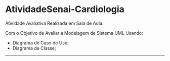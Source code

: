 # AtividadeSenai-Cardiologia
Atividade Avaliativa Realizada em Sala de Aula.

Com o Objetivo de Avaliar a Modelagem de Sistema UML
Usando:

* Diagrama de Caso de Uso;
* Diagrama de Classe;


---


